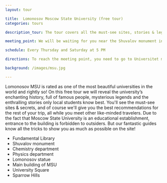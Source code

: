 ```yaml
---
layout: tour

title:  Lomonosov Moscow State University (free tour)
categories: tours

description_tour: The tour covers all the must-see sites, stories & legends of the university and ends at the viewing platform on Sparrow Hills.

meeting_point: We will be waiting for you near the Shuvalov monument in front of the Fundamental Library of Moscow State University.

schedule: Every Thursday and Saturday at 5 PM

directions: To reach the meeting point, you need to go to Universitet metro station (метро Университет), on the red line (line 1). Once you have arrived at the station, you will need to take the escalator (do not take the exit with the stairs). When you are outside the station with the main street in front of you, walk along it (do not cross it) with the traffic to your right, in the direction of Moscow State University. After a 7-10 minute walk, you will reach the Fundamental Library of Moscow State University. In front of it is a monument to Shuvalov. Congratulations, you are at the meeting point! For more detailed information, see the photos and the map below.

background: /images/msu.jpg

---
```

Lomonosov MSU is rated as one of the most beautiful universities in the world and rightly so! On this free tour we will reveal the university’s enchanting history, full of famous people, mysterious legends and the enthralling stories only local students know best. You'll see the must-see sites & secrets, and of course we'll give you the best recommendations for the rest of your trip, all while you meet other like-minded travelers. 
Due to the fact that Moscow State University is an educational establishment, entrance to the building is forbidden to outsiders. But our fantastic guides know all the tricks to show you as much as possible on the site!

* Fundamental Library
* Shuvalov monument
* Chemistry department
* Physics department
* Lomonosov statue
* Main building of MSU
* University Square
* Sparrow Hills
